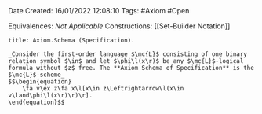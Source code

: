<br />
<br />

Date Created: 16/01/2022 12:08:10
Tags: #Axiom #Open 

Equivalences: _Not Applicable_
Constructions: [[Set-Builder Notation]]

``` ad-Axiom
title: Axiom.Schema (Specification).

_Consider the first-order language $\mc{L}$ consisting of one binary relation symbol $\in$ and let $\phi\l(x\r)$ be any $\mc{L}$-logical formula without $z$ free. The **Axiom Schema of Specification** is the $\mc{L}$-scheme_
$$\begin{equation}
    \fa v\ex z\fa x\l[x\in z\Leftrightarrow\l(x\in v\land\phi\l(x\r)\r)\r].
\end{equation}$$

```
